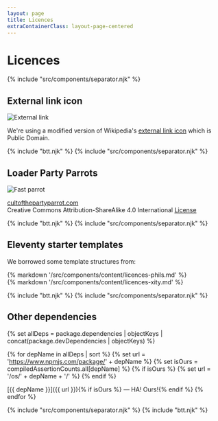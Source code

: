 ```yaml
---
layout: page
title: Licences
extraContainerClass: layout-page-centered
---
```


# Licences

{% include "src/components/separator.njk" %}

## External link icon

<div class="licence-container">
  <img src="https://upload.wikimedia.org/wikipedia/commons/2/25/External.svg" alt="External link"/>
</div>

We're using a modified version of Wikipedia's [external link icon](https://commons.wikimedia.org/wiki/File:External.svg) which is Public Domain.

{% include "btt.njk" %}
{% include "src/components/separator.njk" %}

## Loader Party Parrots

<div class="licence-container">
  <img src="/images/fastparrot.gif" alt="Fast parrot"/>
</div>

[cultofthepartyparrot.com](https://cultofthepartyparrot.com/)<br>Creative Commons Attribution-ShareAlike 4.0 International [License](https://github.com/jmhobbs/cultofthepartyparrot.com/blob/master/LICENSE)

{% include "btt.njk" %}
{% include "src/components/separator.njk" %}

## Eleventy starter templates

<div class="starter-container">
  <p>
    We borrowed some template structures from:
  </p>
  <div class="starter-container-2col">
    <div>
      {% markdown '/src/components/content/licences-phils.md' %}
    </div>
    <div>
      {% markdown '/src/components/content/licences-xity.md' %}
    </div>
  </div>
</div>

{% include "btt.njk" %}
{% include "src/components/separator.njk" %}

## Other dependencies

<div class="deps-container">

{% set allDeps = package.dependencies | objectKeys | concat(package.devDependencies | objectKeys) %}

{% for depName in allDeps | sort %}
  {% set url = 'https://www.npmjs.com/package/' + depName %}
  {% set isOurs = compiledAssertionCounts.all[depName] %}
  {% if isOurs %}
    {% set url = '/os/' + depName + '/' %}
  {% endif %}

  [{{ depName }}]({{ url }}){% if isOurs %} — HA! Ours!{% endif %}
{% endfor %}

</div>

{% include "src/components/separator.njk" %}
{% include "btt.njk" %}
